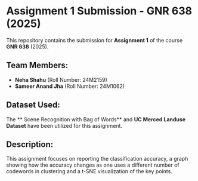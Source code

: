 # Assignment 1 Submission - GNR 638 (2025)

This repository contains the submission for **Assignment 1** of the course **GNR 638** (2025).  

## Team Members:
- **Neha Shahu** (Roll Number: 24M2159)  
- **Sameer Anand Jha** (Roll Number: 24M1062)  

## Dataset Used:
The ** Scene Recognition with Bag of Words** and **UC Merced Landuse Dataset** have been utilized for this assignment.  

## Description:
This assignment focuses on reporting the classification accuracy, a graph showing how the accuracy changes as one uses a different number of codewords in clustering and a t-SNE visualization of the key points.  
